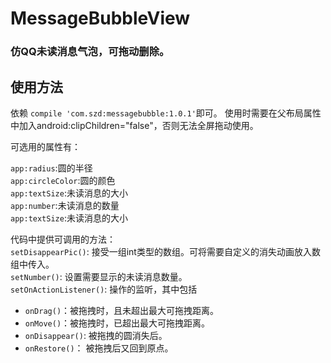 # MessageBubbleView
### 仿QQ未读消息气泡，可拖动删除。
## 使用方法
依赖 `compile 'com.szd:messagebubble:1.0.1'`即可。
使用时需要在父布局属性中加入android:clipChildren="false"，否则无法全屏拖动使用。

可选用的属性有：

`app:radius`:圆的半径</br>
`app:circleColor`:圆的颜色</br>
`app:textSize`:未读消息的大小</br>
`app:number`:未读消息的数量</br>
`app:textSize`:未读消息的大小</br>

代码中提供可调用的方法：</br>
`setDisappearPic()`: 接受一组int类型的数组。可将需要自定义的消失动画放入数组中传入。</br>
`setNumber()`: 设置需要显示的未读消息数量。</br>
`setOnActionListener()`: 操作的监听，其中包括</br>
* `onDrag()`：被拖拽时，且未超出最大可拖拽距离。
* `onMove()`：被拖拽时，已超出最大可拖拽距离。
* `onDisappear()`: 被拖拽的圆消失后。
* `onRestore()`： 被拖拽后又回到原点。
